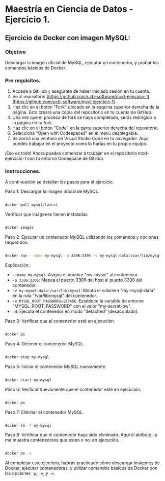 # Maestría en Ciencia de Datos - Ejercicio 1.

## Ejercicio de Docker con imagen MySQL:

### Objetivo

Descargar la imagen oficial de MySQL, ejecutar un contenedor, y probar los comandos básicos de Docker.

### Pre requisitos.

1. Accede a GitHub y asegúrate de haber iniciado sesión en tu cuenta. 
2. Ve al repositorio [https://github.com/ucb-software/mcd-ejercicio-1](https://github.com/ucb-software/mcd-ejercicio-1) .
3. Haz clic en el botón "Fork" ubicado en la esquina superior derecha de la página. Esto creará una copia del repositorio en tu cuenta de GitHub.
4. Una vez que el proceso de fork se haya completado, serás redirigido a la página de tu fork.
5. Haz clic en el botón "Code" en la parte superior derecha del repositorio.
6. Selecciona "Open with Codespaces" en el menú desplegable.
7. Se abrirá una ventana de Visual Studio Code en tu navegador. Aquí puedes trabajar en el proyecto como lo harías en tu propio equipo.

¡Eso es todo! Ahora puedes comenzar a trabajar en el repositorio mcd-ejercicio-1 con tu entorno Codespace de GitHub.


### Instrucciones.

A continuación se detallan los pasos para el ejercicio.

Paso 1: Descargar la imagen oficial de MySQL.

```bash

docker pull mysql:latest
```

Verificar que imágenes tienen instaladas

```bash

docker images
```

Paso 2: Ejecutar un contenedor MySQL utilizando los comandos y opciones requeridos.

```bash

docker run --name my-mysql -p 3306:3306 -v my-mysql-data:/var/lib/mysql -e MYSQL_ROOT_PASSWORD=123456 -d mysql:latest
```

Explicación: 
- `--name my-mysql`: Asigna el nombre "my-mysql" al contenedor. 
- `-p 3306:3306`: Mapea el puerto 3306 del host al puerto 3306 del contenedor. 
- `-v my-mysql-data:/var/lib/mysql`: Monta el volumen "my-mysql-data" en la ruta "/var/lib/mysql" del contenedor. 
- `-e MYSQL_ROOT_PASSWORD=123456`: Establece la variable de entorno "MYSQL_ROOT_PASSWORD" con el valor "my-secret-pw". 
- `-d`: Ejecuta el contenedor en modo "detached" (desacoplado).


Paso 3: Verificar que el contenedor esté en ejecución.

```bash

docker ps
```



Paso 4: Detener el contenedor MySQL.

```bash

docker stop my-mysql
```



Paso 5: Iniciar el contenedor MySQL nuevamente.

```bash

docker start my-mysql
```



Paso 6: Verificar nuevamente que el contenedor esté en ejecución.

```bash

docker ps
```



Paso 7: Eliminar el contenedor MySQL.

```bash

docker rm -f my-mysql
```



Paso 8: Verificar que el contenedor haya sido eliminado. Aqui el atributo -a me muestra contenedores que esten o no, en ejecución.

```bash

docker ps -a
```



Al completar este ejercicio, habrás practicado cómo descargar imágenes de Docker, ejecutar contenedores, y utilizar comandos básicos de Docker con las opciones `-p`, `-v`, y `-e`.

